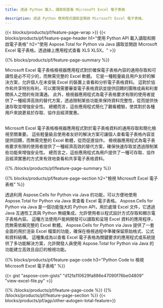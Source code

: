 ```yaml
---
title: 透過 Python 載入、讀取和查看 Microsoft Excel 電子表格 

description: 透過 Python 應用程式讀取並開啟 Microsoft Excel 電子表格。
---
```


{{< blocks/products/pf/feature-page-wrap >}}
{{< blocks/products/pf/feature-page-header h1="使用 Python API 載入讀取和開啟電子表格" h2="使用 Aspose.Total for Python via Java 讀取並開啟 Microsoft Excel 電子表格。透過線上應用程式查看 XLS XLSX。" >}}

{{% blocks/products/pf/feature-page-summary %}}

Microsoft Excel 電子表格檢視器應用程式對於確保電子表格內容的通用存取和可讀性是必不可少的，而無需完整的 Excel 軟體。 它是一種輕量級且用戶友好的解決方案，允許個人在未安裝 Excel 的裝置上查看和分析電子表格資料。 這對於協作和共享特別有利，可以實現需要審查電子表格資訊並提供回饋的團隊成員和利害關係人之間的有效溝通。 此外，檢視器應用程式為電子表格要求有限的使用者提供了一種經濟高效的替代方案，透過限制某些功能來保持資料完整性，從而提供快速存取並增強安全性。 總體而言，這些應用程式簡化了觀看體驗，使其對於各種用戶來說更易於存取、協作且經濟實惠。 <br /><br />

Microsoft Excel 電子表格檢視器應用程式對於電子表格資料的通用存取和簡化檢視至關重要。 這些輕量級且使用者友好的解決方案可讓個人查看電子表格內容並提供回饋，而無需完整的 Excel 軟體，從而促進協作。 檢視器應用程式為電子表格要求有限的使用者提供了一種經濟高效的替代方案，確保快速存取並透過限制某些功能來增強安全性。 總而言之，這些應用程式為用戶提供了一種可存取、協作且經濟實惠的方式來有效地查看和共享電子表格資料。

{{% /blocks/products/pf/feature-page-summary  %}}

{{% blocks/products/pf/feature-page-section  h2="檢視 Microsoft Excel 電子表格" %}}

透過利用 Aspose.Cells for Python via Java 的功能，可以方便地使用 Aspose.Total for Python via Java 來查看 Excel 電子表格。 Aspose.Cells for Python via Java 是一個功能強大的 Python API，用於處理 Excel 文件，它透過 Java 互通性工具與 Python 無縫集成，允許使用者以程式設計方式存取和顯示電子表格內容。 這種方法使用戶能夠開發可以讀取和呈現 Excel 資料的應用程序，而無需依賴完整的 Excel 軟體。 Aspose.Cells for Python via Java 提供了一套全面的用於渲染 Excel 檔案的功能，確保在檢視過程中準確保留原始格式、公式和資料結構。 這種集成為以查看 Excel 電子表格為關鍵要求的應用程式或系統提供了多功能解決方案，允許開發人員使用 Aspose.Total for Python via Java 的功能建立高效且自訂的檢視功能。

{{% blocks/products/pf/feature-page-code h3="Python Code to 檢視 Microsoft Excel 電子表格" %}}

{{< gist "aspose-com-gists" "d12fa110629fa886e47090f76be04809" "view-excel-file.py" >}}

{{% /blocks/products/pf/feature-page-code  %}}
{{% /blocks/products/pf/feature-page-section %}}
{{< blocks/products/pf/agp/other-autogen-total-feature>}}